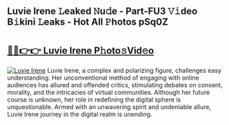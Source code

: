## Luvie Irene 𝙻eaked 𝙽u𝚍e - Part-FU3 𝚅𝚒deo B𝚒kini 𝙻eaks - Hot All 𝙿hotos pSq0Z

# <h2><a href="http://ld44igc.urlbe.top/?page=Luvie+Irene">🔗🔗👉👉 Luvie Irene P𝚑oto𝚜Vid𝚎o</a></h2>

[![Luvie Irene](https://i.imgur.com/eBuTRDB.gif)](http://ld44igc.urlbe.top/?page=Luvie+Irene)
Luvie Irene, a complex and polarizing figure, challenges easy understanding. Her unconventional method of engaging with online audiences has allured and offended critics, stimulating debates on consent, morality, and the intricacies of virtual communities. Although her future course is unknown, her role in redefining the digital sphere is unquestionable. Armed with an unwavering spirit and undeniable allure, Luvie Irene journey in the digital realm is unending.
